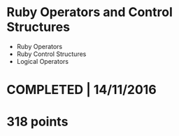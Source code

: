 # Ruby Operators and Control Structures
- Ruby Operators 
- Ruby Control Structures 
- Logical Operators 

# COMPLETED | 14/11/2016
# 318 points
